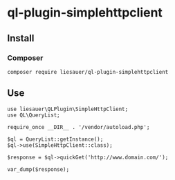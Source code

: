 # ql-plugin-simplehttpclient

## Install
### Composer
`composer require liesauer/ql-plugin-simplehttpclient`

## Use
<pre><code>use liesauer\QLPlugin\SimpleHttpClient;
use QL\QueryList;

require_once __DIR__ . '/vendor/autoload.php';

$ql = QueryList::getInstance();
$ql->use(SimpleHttpClient::class);

$response = $ql->quickGet('http://www.domain.com/');

var_dump($response);
</code></pre>